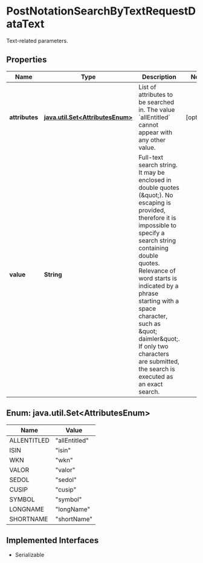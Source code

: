 

# PostNotationSearchByTextRequestDataText

Text-related parameters.

## Properties

Name | Type | Description | Notes
------------ | ------------- | ------------- | -------------
**attributes** | [**java.util.Set&lt;AttributesEnum&gt;**](#java.util.Set&lt;AttributesEnum&gt;) | List of attributes to be searched in. The value &#x60;allEntitled&#x60; cannot appear with any other value. |  [optional]
**value** | **String** | Full-text search string. It may be enclosed in double quotes (\&quot;). No escaping is provided, therefore it is impossible to specify a search string containing double quotes. Relevance of word starts is indicated by a phrase starting with a space character, such as \&quot; daimler\&quot;. If only two characters are submitted, the search is executed as an exact search. | 



## Enum: java.util.Set&lt;AttributesEnum&gt;

Name | Value
---- | -----
ALLENTITLED | &quot;allEntitled&quot;
ISIN | &quot;isin&quot;
WKN | &quot;wkn&quot;
VALOR | &quot;valor&quot;
SEDOL | &quot;sedol&quot;
CUSIP | &quot;cusip&quot;
SYMBOL | &quot;symbol&quot;
LONGNAME | &quot;longName&quot;
SHORTNAME | &quot;shortName&quot;


## Implemented Interfaces

* Serializable


